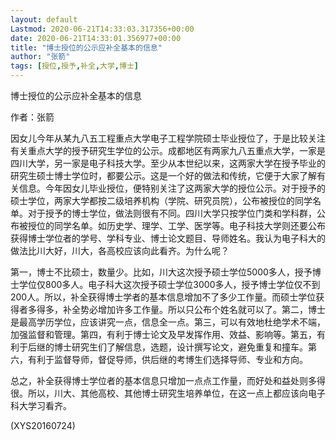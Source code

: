 ```yaml
---
layout: default
Lastmod: 2020-06-21T14:33:03.317356+00:00
date: 2020-06-21T14:33:01.356977+00:00
title: "博士授位的公示应补全基本的信息"
author: "张箭"
tags: [授位,授予,补全,大学,博士]
---
```


博士授位的公示应补全基本的信息

作者：张箭

因女儿今年从某九八五工程重点大学电子工程学院硕士毕业授位了，于是比较关注有关重点大学的授予研究生学位的公示。成都地区有两家九八五重点大学，一家是四川大学，另一家是电子科技大学。至少从本世纪以来，这两家大学在授予毕业的研究生硕士博士学位时，都要公示。这是一个好的做法和传统，它便于大家了解有关信息。今年因女儿毕业授位，便特别关注了这两家大学的授位公示。对于授予的硕士学位，两家大学都按二级培养机构（学院、研究员院），公布被授位的同学名单。对于授予的博士学位，做法则很有不同。四川大学只按学位门类和学科群，公布被授位的同学名单。如历史学、理学、工学、医学等。电子科技大学则还要公布获得博士学位者的学号、学科专业、博士论文题目、导师姓名。我认为电子科大的做法比川大好，川大，各高校应该向此看齐。为什么呢？

第一，博士不比硕士，数量少。比如，川大这次授予硕士学位5000多人，授予博士学位仅800多人。电子科大这次授予硕士学位3000多人，授予博士学位仅不到200人。所以，补全获得博士学者的基本信息增加不了多少工作量。而硕士学位获得者多得多，补全势必增加许多工作量。所以只公布个姓名就可以了。第二，博士是最高学历学位，应该讲究一点，信息全一点。第三，可以有效地杜绝学术不端，加强监督和管理。第四，有利于博士论文及早发挥作用、效益、影响等。第五，有利于后继的博士研究生们了解信息，选题，设计撰写论文，避免重复和撞车。第六，有利于监督导师，督促导师，供后继的考博生们选择导师、专业和方向。

总之，补全获得博士学位者的基本信息只增加一点点工作量，而好处和益处则多得很。所以，川大、其他高校、其他博士研究生培养单位，在这一点上都应该向电子科大学习看齐。

(XYS20160724)

